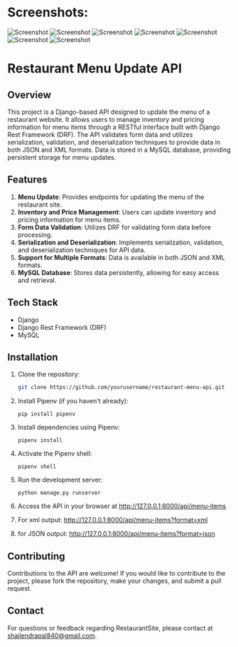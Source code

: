 # Screenshots:
![Screenshot](Screenshots/Menu-Items.png)
![Screenshot](Screenshots/Added-Item.png)
![Screenshot](Screenshots/Single-Item.png)
![Screenshot](Screenshots/Updated-Menu-Item.png)
![Screenshot](Screenshots/Deleted-Added_Item.png)
![Screenshot](Screenshots/Input-Error.png)
![Screenshot](Screenshots/Database.PNG)

# Restaurant Menu Update API

## Overview
This project is a Django-based API designed to update the menu of a restaurant website. It allows users to manage inventory and pricing information for menu items through a RESTful interface built with Django Rest Framework (DRF). The API validates form data and utilizes serialization, validation, and deserialization techniques to provide data in both JSON and XML formats. Data is stored in a MySQL database, providing persistent storage for menu updates.

## Features
1. **Menu Update**: Provides endpoints for updating the menu of the restaurant site.
2. **Inventory and Price Management**: Users can update inventory and pricing information for menu items.
3. **Form Data Validation**: Utilizes DRF for validating form data before processing.
4. **Serialization and Deserialization**: Implements serialization, validation, and deserialization techniques for API data.
5. **Support for Multiple Formats**: Data is available in both JSON and XML formats.
6. **MySQL Database**: Stores data persistently, allowing for easy access and retrieval.

## Tech Stack
- Django
- Django Rest Framework (DRF)
- MySQL

## Installation
1. Clone the repository:
   ```bash
   git clone https://github.com/yourusername/restaurant-menu-api.git

    ```
   
2. Install Pipenv (if you haven't already):

    ```
    pip install pipenv
    ```

3. Install dependencies using Pipenv:

    ```
    pipenv install
    ```

4. Activate the Pipenv shell:

    ```
    pipenv shell
    ```


5. Run the development server:

    ```
    python manage.py runserver
    ```

6. Access the API in your browser at http://127.0.0.1:8000/api/menu-items
7. For xml output: http://127.0.0.1:8000/api/menu-items?format=xml
8. for JSON output: http://127.0.0.1:8000/api/menu-items?format=json

## Contributing

Contributions to the API are welcome! If you would like to contribute to the project, please fork the repository, make your changes, and submit a pull request.

## Contact

For questions or feedback regarding RestaurantSite, please contact at [shailendrapal840@gmail.com](mailto:shailendrapal840@gmail.com).


